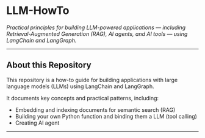 # LLM-HowTo

_Practical principles for building LLM-powered applications — including Retrieval-Augmented Generation (RAG), AI agents, and AI tools — using LangChain and LangGraph._

---

## About this Repository

This repository is a how-to guide for building applications with large language models (LLMs) using LangChain and LangGraph.

It documents key concepts and practical patterns, including:

- Embedding and indexing documents for semantic search (RAG)
- Building your own Python function and binding them a LLM (tool calling)
- Creating AI agent

---
